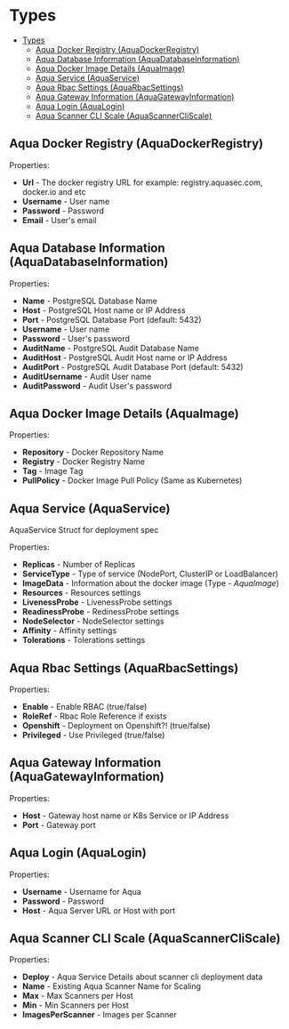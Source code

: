 # Types

- [Types](#types)
  - [Aqua Docker Registry (AquaDockerRegistry)](#aqua-docker-registry-aquadockerregistry)
  - [Aqua Database Information (AquaDatabaseInformation)](#aqua-database-information-aquadatabaseinformation)
  - [Aqua Docker Image Details (AquaImage)](#aqua-docker-image-details-aquaimage)
  - [Aqua Service (AquaService)](#aqua-service-aquaservice)
  - [Aqua Rbac Settings (AquaRbacSettings)](#aqua-rbac-settings-aquarbacsettings)
  - [Aqua Gateway Information (AquaGatewayInformation)](#aqua-gateway-information-aquagatewayinformation)
  - [Aqua Login (AquaLogin)](#aqua-login-aqualogin)
  - [Aqua Scanner CLI Scale (AquaScannerCliScale)](#aqua-scanner-cli-scale-aquascannercliscale)

## Aqua Docker Registry (AquaDockerRegistry)

Properties:
* **Url** - The docker registry URL for example: registry.aquasec.com, docker.io and etc
* **Username** - User name
* **Password** - Password
* **Email** - User's email

## Aqua Database Information (AquaDatabaseInformation)

Properties:
* **Name** - PostgreSQL Database Name
* **Host** - PostgreSQL Host name or IP Address
* **Port** - PostgreSQL Database Port (default: 5432)
* **Username** - User name
* **Password** - User's password
* **AuditName** - PostgreSQL Audit Database Name
* **AuditHost** - PostgreSQL Audit Host name or IP Address
* **AuditPort** - PostgreSQL Audit Database Port (default: 5432)
* **AuditUsername** - Audit User name
* **AuditPassword** - Audit User's password

## Aqua Docker Image Details (AquaImage)

Properties: 
* **Repository** - Docker Repository Name
* **Registry** - Docker Registry Name
* **Tag** - Image Tag
* **PullPolicy** - Docker Image Pull Policy (Same as Kubernetes)
  
## Aqua Service (AquaService)
AquaService Struct for deployment spec

Properties:
* **Replicas** - Number of Replicas
* **ServiceType** - Type of service (NodePort, ClusterIP or LoadBalancer)
* **ImageData** - Information about the docker image (Type - *AquaImage*)
* **Resources** - Resources settings
* **LivenessProbe** - LivenessProbe settings
* **ReadinessProbe** - RedinessProbe settings
* **NodeSelector** - NodeSelector settings
* **Affinity** - Affinity settings
* **Tolerations** - Tolerations settings

## Aqua Rbac Settings (AquaRbacSettings)

Properties:
* **Enable** - Enable RBAC (true/false)
* **RoleRef** - Rbac Role Reference if exists
* **Openshift** - Deployment on Openshift?! (true/false)
* **Privileged** - Use Privileged (true/false)

## Aqua Gateway Information (AquaGatewayInformation)

Properties:
* **Host** - Gateway host name or K8s Service or IP Address
* **Port** - Gateway port

## Aqua Login (AquaLogin)

Properties:
* **Username** - Username for Aqua
* **Password** - Password
* **Host** - Aqua Server URL or Host with port

## Aqua Scanner CLI Scale (AquaScannerCliScale)

Properties:
* **Deploy** - Aqua Service Details about scanner cli deployment data
* **Name** - Existing Aqua Scanner Name for Scaling
* **Max** - Max Scanners per Host
* **Min** - Min Scanners per Host 
* **ImagesPerScanner** - Images per Scanner